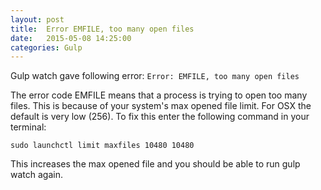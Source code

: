 ```yaml
---
layout: post
title:  Error EMFILE, too many open files
date:   2015-05-08 14:25:00
categories: Gulp
---
```


Gulp watch gave following error:
`Error: EMFILE, too many open files`

The error code EMFILE means that a process is trying to open too many files.
This is because of your system's max opened file limit. For OSX the default
is very low (256). To fix this enter the following command in your terminal:

`sudo launchctl limit maxfiles 10480 10480`

This increases the max opened file and you should be able to run gulp watch again.
